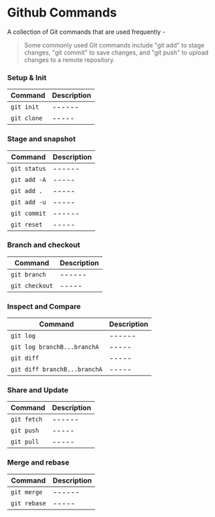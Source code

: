 # Github Commands 

A collection of Git commands that are used frequently -

> Some commonly used Git commands include "git add" to stage changes, "git commit" to save changes, and "git push" to upload changes to a remote repository. 

### Setup & Init

| Command | Description | 
| ------- | ----------- |
| `git init` |  ------  |
| `git clone` | ----- |

### Stage and snapshot

| Command | Description | 
| ------- | ----------- |
| `git status` |  ------  |
| `git add -A` | ----- |
| `git add .` | ----- |
| `git add -u` | ----- |
| `git commit` |  ------  |
| `git reset` | ----- |

### Branch and checkout

| Command | Description | 
| ------- | ----------- |
| `git branch` |  ------  |
| `git checkout` | ----- |

### Inspect and Compare

| Command | Description | 
| ------- | ----------- |
| `git log` |  ------  |
| `git log branchB...branchA` | ----- |
| `git diff` | ----- |
| `git diff branchB...branchA` | ----- |

### Share and Update

| Command | Description | 
| ------- | ----------- |
| `git fetch` |  ------  |
| `git push` | ----- |
| `git pull` | ----- |

### Merge and rebase

| Command | Description | 
| ------- | ----------- |
| `git merge` |  ------  |
| `git rebase` | ----- |




